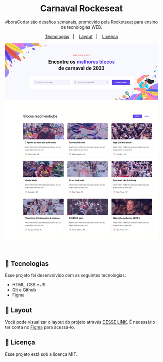 <h1 align="center"> Carnaval Rockeseat </h1>

<p align="center">
#boraCodar são desafios semanais, promovido pela Rocketseat para ensino de tecnologias WEB. <br/>
</p>

<p align="center">
  <a href="#-tecnologias">Tecnologias</a>&nbsp;&nbsp;&nbsp;|&nbsp;&nbsp;&nbsp;
  <a href="#-layout">Layout</a>&nbsp;&nbsp;&nbsp;|&nbsp;&nbsp;&nbsp;
  <a href="#memo-licença">Licença</a>
</p>

<p align="center">
  <img alt="License" src="assets/images/Desktop.png">
</p>

<br>

<!-- <p align="center">
  <img src=".github/preview.jpg" width="100%">
</p> -->

## 🚀 Tecnologias

Esse projeto foi desenvolvido com as seguintes tecnologias:

- HTML, CSS e JS
- Git e Github
- Figma

## 🔖 Layout

Você pode visualizar o layout do projeto através [DESSE LINK](https://www.figma.com/file/wyAQA5Nea3L0Rsa9syTyeP/%23boraCodar---Desafio-7-(Community)?node-id=102%3A19&t=YpbZYkU0JGs92QNd-0). É necessário ter conta no [Figma](https://figma.com) para acessá-lo.

## :memo: Licença

Esse projeto está sob a licença MIT.
